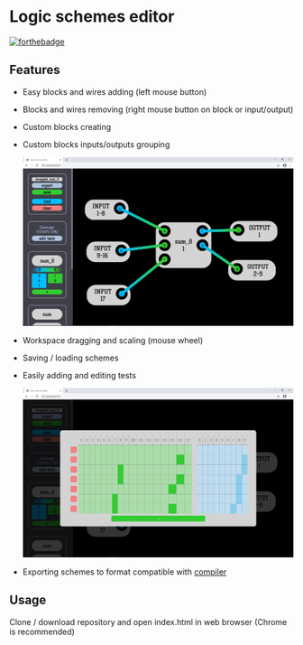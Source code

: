 # Logic schemes editor

[![forthebadge](https://forthebadge.com/images/badges/contains-tasty-spaghetti-code.svg)](https://forthebadge.com)

## Features

* Easy blocks and wires adding (left mouse button)

* Blocks and wires removing (right mouse button on block or input/output)

* Custom blocks creating

* Custom blocks inputs/outputs grouping

  ![screenshot_grouping](screenshot_grouping.png)

* Workspace dragging and scaling (mouse wheel)

* Saving / loading schemes

* Easily adding and editing tests

  ![screenshot_tests](screenshot_tests.png)

* Exporting schemes to format compatible with [compiler](https://github.com/MentalBlood/logic_schemes_compiler)

## Usage

Clone / download repository and open index.html in web browser (Chrome is recommended)
